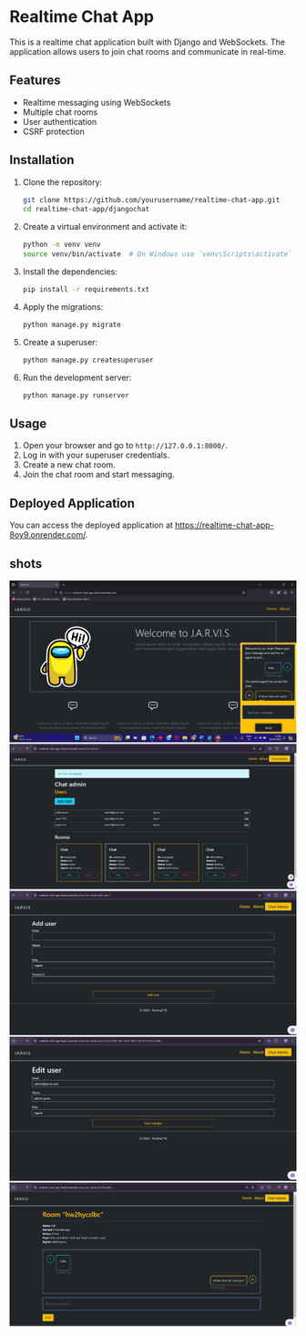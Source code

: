 # Realtime Chat App

This is a realtime chat application built with Django and WebSockets. The application allows users to join chat rooms and communicate in real-time.

## Features

- Realtime messaging using WebSockets
- Multiple chat rooms
- User authentication
- CSRF protection

## Installation

1. Clone the repository:

    ```sh
    git clone https://github.com/yourusername/realtime-chat-app.git
    cd realtime-chat-app/djangochat
    ```

2. Create a virtual environment and activate it:

    ```sh
    python -m venv venv
    source venv/bin/activate  # On Windows use `venv\Scripts\activate`
    ```

3. Install the dependencies:

    ```sh
    pip install -r requirements.txt
    ```

4. Apply the migrations:

    ```sh
    python manage.py migrate
    ```

5. Create a superuser:

    ```sh
    python manage.py createsuperuser
    ```

6. Run the development server:

    ```sh
    python manage.py runserver
    ```

## Usage

1. Open your browser and go to `http://127.0.0.1:8000/`.
2. Log in with your superuser credentials.
3. Create a new chat room.
4. Join the chat room and start messaging.

## Deployed Application

You can access the deployed application at https://realtime-chat-app-8oy9.onrender.com/.



## shots

![](images/userside.png)
![](images/admin.png)
![](images/adduser.png)
![](images/edituser.png)
![](images/roomdetails.png)
